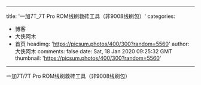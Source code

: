 
---
title: '一加7T_7T Pro ROM线刷救砖工具（非9008线刷包）'
categories: 
 - 博客
 - 大侠阿木
 - 首页
headimg: 'https://picsum.photos/400/300?random=5560'
author: 大侠阿木
comments: false
date: Sat, 18 Jan 2020 09:25:32 GMT
thumbnail: 'https://picsum.photos/400/300?random=5560'
---

<div>   
一加7T/7T Pro ROM线刷救砖工具（非9008线刷包）  
</div>
            